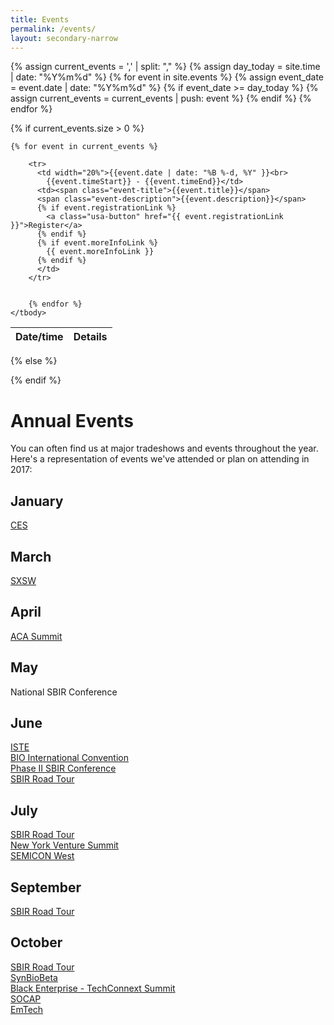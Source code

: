```yaml
---
title: Events
permalink: /events/
layout: secondary-narrow
---
```


{% assign current_events = ',' | split: "," %}
{% assign day_today = site.time | date: "%Y%m%d" %}
{% for event in site.events %}
{% assign event_date = event.date | date: "%Y%m%d" %}
  {% if event_date >= day_today %}
    {% assign current_events = current_events | push: event %}
  {% endif %}
{% endfor %}

{% if current_events.size > 0 %}
<table class="usa-table-borderless event-listing">
    <thead>
      <tr>
        <th scope="col">Date/time</th>
        <th scope="col">Details</th>
      </tr>
    </thead>
    <tbody>

    {% for event in current_events %}

        <tr>
          <td width="20%">{{event.date | date: "%B %-d, %Y" }}<br>
            {{event.timeStart}} - {{event.timeEnd}}</td>
          <td><span class="event-title">{{event.title}}</span>
          <span class="event-description">{{event.description}}</span>
          {% if event.registrationLink %}
            <a class="usa-button" href="{{ event.registrationLink }}">Register</a>
          {% endif %}
          {% if event.moreInfoLink %}
            {{ event.moreInfoLink }}
          {% endif %}
          </td>
        </tr>


        {% endfor %}
    </tbody>
</table>
{% else %}
<p></p>
{% endif %}

# Annual Events
You can often find us at major tradeshows and events throughout the year.  Here's a representation of events we've attended or plan on attending in 2017: 

## January
[CES](https://www.ces.tech/) 
## March
[SXSW](https://www.sxsw.com/)
## April
[ACA Summit](https://www.angelcapitalassociation.org/)
## May
National SBIR Conference
## June
[ISTE](https://www.iste.org/)  
[BIO International Convention](https://convention.bio.org/home.aspx)  
[Phase II SBIR Conference](https://www.nsfiipconf.com/2017sbirp2/)  
[SBIR Road Tour](https://www.sbirroadtour.com/dates.php#)  
## July
[SBIR Road Tour](https://www.sbirroadtour.com/dates.php#)  
[New York Venture Summit](https://www.youngstartup.com/newyork2017/overview.php)  
[SEMICON West](https://www.semiconwest.org/)  
## September
[SBIR Road Tour](https://www.sbirroadtour.com/dates.php#)
## October
[SBIR Road Tour](https://www.sbirroadtour.com/dates.php#)  
[SynBioBeta](https://synbiobeta.com/)  
[Black Enterprise - TechConnext Summit](https://www.blackenterprise.com/events/techconnext/)  
[SOCAP](https://socialcapitalmarkets.net/)  
[EmTech](https://events.technologyreview.com/emtech/16/)  
